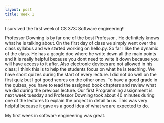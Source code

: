 ```yaml
---
layout: post
title: Week 1
---
```


I survived the first week of CS 373: Software engineering!!

Professor Downing is by far one of the best Professor . He definitely knows what he is talking about. On the first day of class we simply went over the class syllabus and we started working on hello.py. So far I like the dynamic of the class. He has a google doc where he write down all the main points and it is really helpful because you dont need to write it down because you will have access to it after. Also electronic devices are not allowed in his class; I think this is to help the students focus on what he is teaching. We have short quizes during the start of every lecture. I did not do well on the first quiz but I got good scores on the other ones. To have a good grade in the quizes, you have to read the assigned book chapters and review what we did during the previous lecture. Our first Programming assignment is next week tuesday and Professor Downing took about 40 minutes during one of the lectures to explain the project in detail to us. This was very helpful because it gave us a good idea of what we are expected to do.

My first week in software engineering was great.


